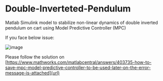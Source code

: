 # Double-Inverteted-Pendulum

Matlab Simulink model to stabilize non-linear dynamics of double inverted pendulum on cart using Model Predictive Controller (MPC)

If you face below issue: 

![image](https://user-images.githubusercontent.com/91839547/154785100-0da0db62-0ccf-4c1a-bf5b-0d48e41e45e6.png)

Please follow the solution on [https://www.mathworks.com/matlabcentral/answers/403735-how-to-save-mpc-model-predictive-controller-to-be-used-later-on-the-error-message-is-attached](url)

